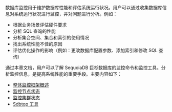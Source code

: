 [^_^]: 

    监控
    作者：何嘉文
    时间：20190524
    评审意见

    王涛：
    许建辉：
    市场部：


数据库监控用于维护数据库性能和评估系统运行状况。用户可以通过收集数据库信息对系统运行状况进行监控，并对问题进行分析。例如：
- 根据业务场景评估硬件要求
- 分析 SQL 查询的性能
- 分析集合空间、集合和索引的使用情况
- 找出系统性能不佳的原因
- 评估优化操作的影响（例如：更改数据库配置参数、添加索引和修改 SQL 查询）


通过本章文档，用户可以了解 SequoiaDB 巨杉数据库的监控命令和监控工具。分析监控信息，是提高系统性能的重要手段。主要内容如下：

* [整体监控框架概述][architecture_url]
* [监控节点状态][monitor_node]
* [监控集群状态][monitor_cluster]
* [Sdbtop 工具][sdbtop_url]


[^_^]:
    本文使用到的所有链接及引用。
    
[architecture_url]: manual/Distributed_Engine/Maintainance/Monitoring/architecture.md
[sdbtop_url]: manual/Distributed_Engine/Maintainance/Monitoring/sdbtop.md
[monitor_cluster]:manual/Distributed_Engine/Maintainance/Monitoring/monitor_cluster.md
[monitor_node]:manual/Distributed_Engine/Maintainance/Monitoring/monitor_node.md